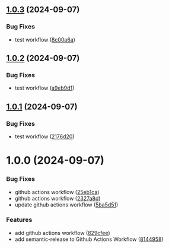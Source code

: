 ## [1.0.3](https://github.com/matrixui/core/compare/v1.0.2...v1.0.3) (2024-09-07)


### Bug Fixes

* test workflow ([8c00a6a](https://github.com/matrixui/core/commit/8c00a6a21dcb2e8bc11ca435b9e98284479c6bb3))

## [1.0.2](https://github.com/matrixui/core/compare/v1.0.1...v1.0.2) (2024-09-07)


### Bug Fixes

* test workflow ([a9eb9d1](https://github.com/matrixui/core/commit/a9eb9d122d1bbf77d72c25421c0dce1bc05de859))

## [1.0.1](https://github.com/matrixui/core/compare/v1.0.0...v1.0.1) (2024-09-07)


### Bug Fixes

* test workflow ([2176d20](https://github.com/matrixui/core/commit/2176d20be03f1ec12d52c7212d897a2afe67d438))

# 1.0.0 (2024-09-07)


### Bug Fixes

* github actions workflow ([25eb1ca](https://github.com/matrixui/core/commit/25eb1ca2332e8eeb16f5800db93979f27f5f51fd))
* github actions workflow ([2327a8d](https://github.com/matrixui/core/commit/2327a8d65007f97d285109d6b7655f5cfefdb8e0))
* update github actions workflow ([5ba5d51](https://github.com/matrixui/core/commit/5ba5d51077ecc51aa3b370ca1979875ea0a799a9))


### Features

* add github actions workflow ([829cfee](https://github.com/matrixui/core/commit/829cfeeb94f917e136bc8340565ced8708e4845c))
* add semantic-release to Github Actions Workflow ([8144958](https://github.com/matrixui/core/commit/814495824b285335ac2cdea994f1f2e77750178d))

